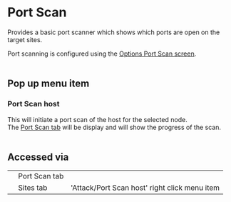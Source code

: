 # Port Scan #

Provides a basic port scanner which shows which ports are open on the target sites.<br>

Port scanning is configured using the <a href='HelpAddonsPortscanOptions.md'>Options Port Scan screen</a>.<br>
<br>
<h2>Pop up menu item</h2>
<h3>Port Scan host</h3>
This will initiate a port scan of the host for the selected node. <br>The <a href='HelpAddonsPortscanTab.md'>Port Scan tab</a> will be display and will show the progress of the scan. <br><br>
<h2>Accessed via</h2>
<table>
<tr><td></td><td>Port Scan tab</td><td></td></tr>
<tr><td></td><td>Sites tab</td><td>'Attack/Port Scan host' right click menu item</td></tr>
</table>